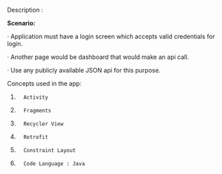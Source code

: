 Description :

**Scenario:**

·   Application must have a login screen which accepts valid credentials for login.

·  Another page would be dashboard that would make an api call.

·  Use any publicly available JSON api for this purpose.

Concepts used in the app:

1.       Activity
2.       Fragments
3.       Recycler View
4.       Retrofit
5.       Constraint Layout
6.       Code Language : Java


